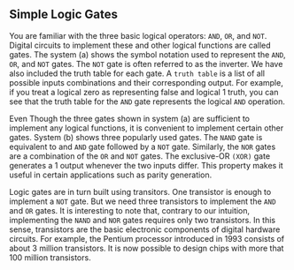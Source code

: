 ## Simple Logic Gates

You are familiar with the three basic logical operators: `AND`, `OR`, and `NOT`. Digital circuits to implement these and other logical functions are called gates. The system (a) shows the symbol notation used to represent the `AND`, `OR`, and `NOT` gates. The `NOT` gate is often referred to as the inverter. We have also included the truth table for each gate. A `truth table` is a list of all possible inputs combinations and their corresponding output. For example, if you treat a logical zero as representing false and logical 1 truth, you can see that the truth table for the `AND` gate represents the logical `AND` operation.

Even Though the three gates shown in system (a) are sufficient to implement any logical functions, it is convenient to implement certain other gates. System (b) shows three popularly used gates. The `NAND` gate is equivalent to and `AND` gate followed by a `NOT` gate. Similarly, the `NOR` gates are a combination of the `OR` and `NOT` gates. The exclusive-OR `(XOR)` gate generates a 1 output whenever the two inputs differ. This property makes it useful in certain applications such as parity generation.

Logic gates are in turn built using transitors. One transistor is enough to implement a `NOT` gate. But we need three transistors to implement the `AND` and `OR` gates. It is interesting to note that, contrary to our intuition, implementing the `NAND` and `NOR` gates requires only two transistors. In this sense, transistors are the basic electronic components of digital hardware circuits. For example, the Pentium processor introduced in 1993 consists of about 3 million transistors. It is now possible to design chips with more that 100 million transistors.

